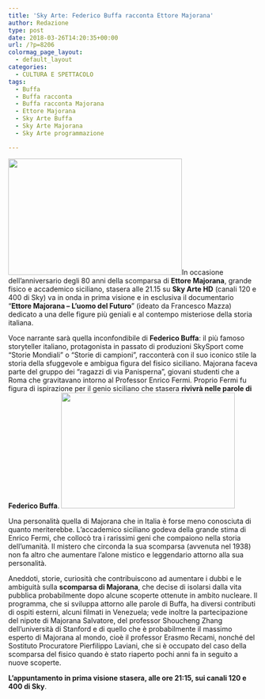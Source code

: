 ```yaml
---
title: 'Sky Arte: Federico Buffa racconta Ettore Majorana'
author: Redazione
type: post
date: 2018-03-26T14:20:35+00:00
url: /?p=8206
colormag_page_layout:
  - default_layout
categories:
  - CULTURA E SPETTACOLO
tags:
  - Buffa
  - Buffa racconta
  - Buffa racconta Majorana
  - Ettore Majorana
  - Sky Arte Buffa
  - Sky Arte Majorana
  - Sky Arte programmazione

---
```

<img decoding="async" loading="lazy" class=" wp-image-8208 alignleft" src="https://progressonline.it/wp-content/uploads/2018/03/majorana-300x201.png" alt="" width="351" height="235" />In occasione dell’anniversario degli 80 anni della scomparsa di **Ettore Majorana**, grande fisico e accademico siciliano, stasera alle 21.15 su **Sky Arte HD** (canali 120 e 400 di Sky) va in onda in prima visione e in esclusiva il documentario &#8220;**Ettore Majorana &#8211; L&#8217;uomo del Futuro**&#8221; (ideato da Francesco Mazza) dedicato a una delle figure più geniali e al contempo misteriose della storia italiana.

Voce narrante sarà quella inconfondibile di **Federico Buffa**: il più famoso storyteller italiano, protagonista in passato di produzioni SkySport come &#8220;Storie Mondiali&#8221; o &#8220;Storie di campioni&#8221;, racconterà con il suo iconico stile la storia della sfuggevole e ambigua figura del fisico siciliano. Majorana faceva parte del gruppo dei “ragazzi di via Panisperna”, giovani studenti che a Roma che gravitavano intorno al Professor Enrico Fermi. Proprio Fermi fu figura di ispirazione per il genio siciliano che stasera **rivivrà nelle parole di Federico Buffa**. <img decoding="async" loading="lazy" class=" wp-image-8207 alignright" src="https://progressonline.it/wp-content/uploads/2018/03/schermata-2018-03-26-alle-02-06-44-1522022847-300x200.png" alt="" width="351" height="234" />

Una personalità quella di Majorana che in Italia è forse meno conosciuta di quanto meriterebbe. L&#8217;accademico siciliano godeva della grande stima di Enrico Fermi, che collocò tra i rarissimi geni che compaiono nella storia dell’umanità. Il mistero che circonda la sua scomparsa (avvenuta nel 1938) non fa altro che aumentare l&#8217;alone mistico e leggendario attorno alla sua personalità.

Aneddoti, storie, curiosità che contribuiscono ad aumentare i dubbi e le ambiguità sulla **scomparsa di Majorana**, che decise di isolarsi dalla vita pubblica probabilmente dopo alcune scoperte ottenute in ambito nucleare. Il programma, che si sviluppa attorno alle parole di Buffa, ha diversi contributi di ospiti esterni, alcuni filmati in Venezuela; vede inoltre la partecipazione del nipote di Majorana Salvatore, del professor Shoucheng Zhang dell’università di Stanford e di quello che è probabilmente il massimo esperto di Majorana al mondo, cioè il professor Erasmo Recami, nonché del Sostituto Procuratore Pierfilippo Laviani, che si è occupato del caso della scomparsa del fisico quando è stato riaperto pochi anni fa in seguito a nuove scoperte.

**L&#8217;appuntamento in prima visione stasera, alle ore 21:15, sui canali 120 e 400 di Sky**.